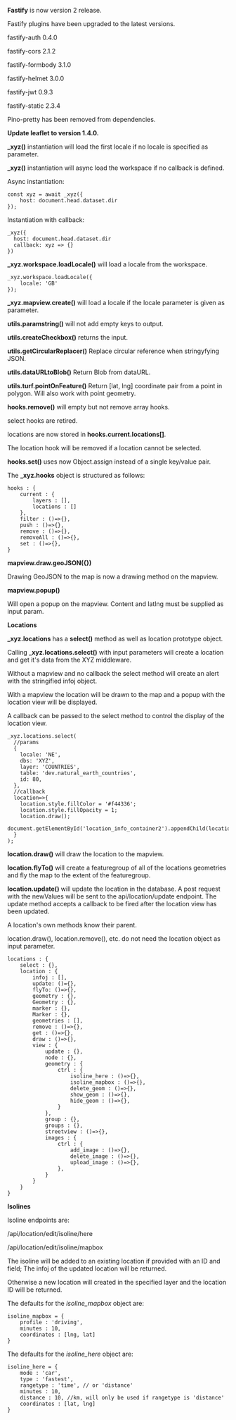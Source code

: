 **Fastify** is now version 2 release.

Fastify plugins have been upgraded to the latest versions.

fastify-auth 0.4.0

fastify-cors 2.1.2

fastify-formbody 3.1.0

fastify-helmet 3.0.0

fastify-jwt 0.9.3

fastify-static 2.3.4

Pino-pretty has been removed from dependencies.

**Update leaflet to version 1.4.0.**

**_xyz()** instantiation will load the first locale if no locale is specified as parameter.

**_xyz()** instantiation will async load the workspace if no callback is defined.

Async instantiation:
```
const xyz = await _xyz({
    host: document.head.dataset.dir
});
```

Instantiation with callback:
```
_xyz({
  host: document.head.dataset.dir
  callback: xyz => {}
})
```


**_xyz.workspace.loadLocale()** will load a locale from the workspace.

```
_xyz.workspace.loadLocale({
    locale: 'GB'
});
```

**_xyz.mapview.create()** will load a locale if the locale parameter is given as parameter.


**utils.paramstring()** will not add empty keys to output.

**utils.createCheckbox()** returns the input.

**utils.getCircularReplacer()** Replace circular reference when stringyfying JSON.

**utils.dataURLtoBlob()** Return Blob from dataURL.

**utils.turf.pointOnFeature()** Return [lat, lng] coordinate pair from a point in polygon. Will also work with point geometry.

**hooks.remove()** will empty but not remove array hooks.

select hooks are retired. 

locations are now stored in **hooks.current.locations[]**.

The location hook will be removed if a location cannot be selected.

**hooks.set()** uses now Object.assign instead of a single key/value pair.

The **_xyz.hooks** object is structured as follows:

```
hooks : {
    current : {
        layers : [],
        locations : []
    },
    filter : ()=>{},
    push : ()=>{},
    remove : ()=>{},
    removeAll : ()=>{},
    set : ()=>{},
}
```

**mapview.draw.geoJSON({})**

Drawing GeoJSON to the map is now a drawing method on the mapview.

**mapview.popup()**

Will open a popup on the mapview. Content and latlng must be supplied as input param.


**Locations**

**_xyz.locations** has a **select()** method as well as location prototype object.

Calling **_xyz.locations.select()** with input parameters will create a location and get it's data from the XYZ middleware.

Without a mapview and no callback the select method will create an alert with the stringified infoj object.

With a mapview the location will be drawn to the map and a popup with the location view will be displayed.

A callback can be passed to the select method to control the display of the location view.

```
_xyz.locations.select(
  //params
  {
    locale: 'NE',
    dbs: 'XYZ',
    layer: 'COUNTRIES',
    table: 'dev.natural_earth_countries',
    id: 80,
  },
  //callback
  location=>{
    location.style.fillColor = '#f44336';
    location.style.fillOpacity = 1;
    location.draw();
    document.getElementById('location_info_container2').appendChild(location.view.node);
  }
);
```

**location.draw()** will draw the location to the mapview.

**location.flyTo()** will create a featuregroup of all of the locations geometries and fly the map to the extent of the featuregroup.

**location.update()** will update the location in the database. A post request with the newValues will be sent to the api/location/update endpoint. The update method accepts a callback to be fired after the location view has been updated.


A location's own methods know their parent.

location.draw(), location.remove(), etc. do not need the location object as input parameter. 



```
locations : {
    select : {},
    location : {
        infoj : [],
        update: ()={},
        flyTo: ()=>{},
        geometry : {},
        Geometry : {},
        marker : {},
        Marker : {},
        geometries : [],
        remove : ()=>{},
        get : ()=>{},
        draw : ()=>{},
        view : {
            update : {},
            node : {},
            geometry : {
                ctrl : {
                    isoline_here : ()=>{},
                    isoline_mapbox : ()=>{},
                    delete_geom : ()=>{},
                    show_geom : ()=>{},
                    hide_geom : ()=>{},
                }
            },
            group : {},
            groups : {},
            streetview : ()=>{},
            images : {
                ctrl : {
                    add_image : ()=>{},
                    delete_image : ()=>{},
                    upload_image : ()=>{},
                },
            }
        }
    }
}
```

**Isolines**

Isoline endpoints are:

/api/location/edit/isoline/here

/api/location/edit/isoline/mapbox

The isoline will be added to an existing location if provided with an ID and field; The infoj of the updated location will be returned.

Otherwise a new location will created in the specified layer and the location ID will be returned.

The defaults for the *isoline_mapbox* object are:

```
isoline_mapbox = {
    profile : 'driving',
    minutes : 10,
    coordinates : [lng, lat]
}
```

The defaults for the *isoline_here* object are:

```
isoline_here = {
    mode : 'car',
    type : 'fastest',
    rangetype : 'time', // or 'distance'
    minutes : 10,
    distance : 10, //km, will only be used if rangetype is 'distance'
    coordinates : [lat, lng]
}
```
